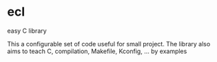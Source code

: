 ecl
===

easy C library

This a configurable set of code useful for small project.
The library also aims to teach C, compilation, Makefile, Kconfig, ... by examples
